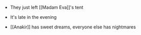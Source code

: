 - They just left [[Madam Eva]]'s tent
- It's late in the evening

- [[Anakir]] has sweet dreams, everyone else has nightmares